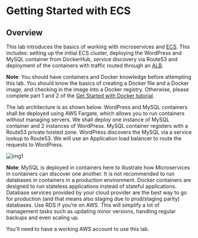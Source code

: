 

# Getting Started with ECS

## Overview

This lab introduces the basics of working with microservices and [ECS](https://aws.amazon.com/ecs/). This includes: setting up the initial ECS cluster, deploying the WordPress and MySQL container from DockerHub, service discovery via Route53 and deployment of the containers with traffic routed through an [ALB](https://aws.amazon.com/elasticloadbalancing/applicationloadbalancer/).

**Note**: You should have containers and Docker knowledge before attempting this lab. You should know the basics of creating a Docker file and a Docker image, and checking in the image into a Docker registry. Otherwise, please complete part 1 and 2 of the [Get Started with Docker tutorial](https://docs.docker.com/get-started/).

The lab architecture is as shown below. WordPress and MySQL containers shall be deployed using AWS Fargate, which allows you to run containers without managing servers. We shall deploy one instance of MySQL container and 2 instances of WordPress. MySQL container registers with a Route53 private hosted zone. WordPress discovers the MySQL via a service lookup to Route53. We will use an Application load balancer to route the requests to WordPress.

![img1]

[img1]:https://github.com/tohwsw/awsecslab/blob/master/Lab21-Getting-Started-with-ECS/img/1-lab-architecture.png

**Note**: MySQL is deployed in containers here to illustrate how Microservices in containers can discover one another. It is not recommended to run databases in containers in a production environment. Docker containers are designed to run stateless applications instead of stateful applications. Database services provided by your cloud provider are the best way to go for production (and that means also staging due to prod/staging parity) databases. Use RDS if you’re on AWS. This will simplify a lot of management tasks such as updating minor versions, handling regular backups and even scaling up.

You'll need to have a working AWS account to use this lab.

